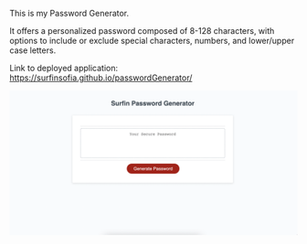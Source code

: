 This is my Password Generator.

It offers a personalized password composed of 8-128 characters, with options to include or exclude special characters, numbers, and lower/upper case letters.

Link to deployed application: 
https://surfinsofia.github.io/passwordGenerator/

![screenshot](assets/screenshot.png)